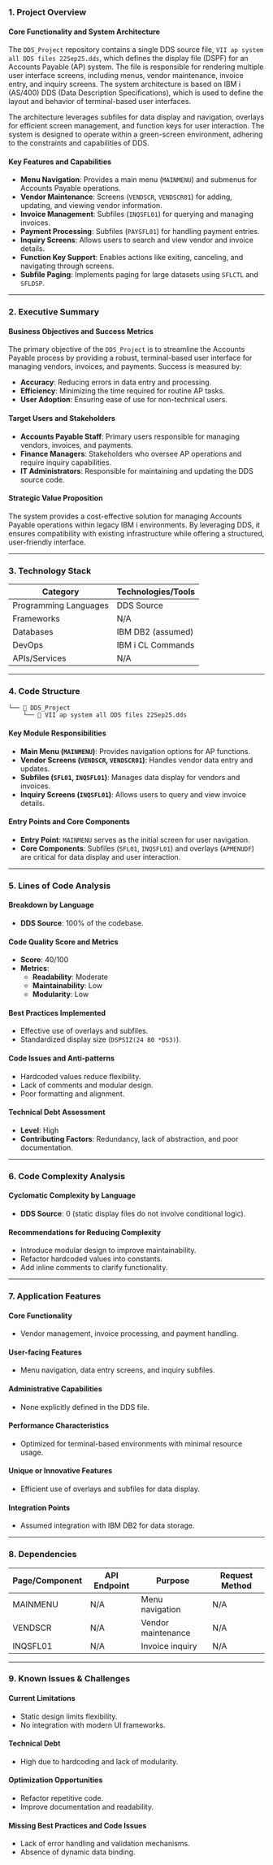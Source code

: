 ### 1. Project Overview

#### Core Functionality and System Architecture
The `DDS_Project` repository contains a single DDS source file, `VII ap system all DDS files 22Sep25.dds`, which defines the display file (DSPF) for an Accounts Payable (AP) system. The file is responsible for rendering multiple user interface screens, including menus, vendor maintenance, invoice entry, and inquiry screens. The system architecture is based on IBM i (AS/400) DDS (Data Description Specifications), which is used to define the layout and behavior of terminal-based user interfaces.

The architecture leverages subfiles for data display and navigation, overlays for efficient screen management, and function keys for user interaction. The system is designed to operate within a green-screen environment, adhering to the constraints and capabilities of DDS.

#### Key Features and Capabilities
- **Menu Navigation**: Provides a main menu (`MAINMENU`) and submenus for Accounts Payable operations.
- **Vendor Maintenance**: Screens (`VENDSCR`, `VENDSCR01`) for adding, updating, and viewing vendor information.
- **Invoice Management**: Subfiles (`INQSFL01`) for querying and managing invoices.
- **Payment Processing**: Subfiles (`PAYSFL01`) for handling payment entries.
- **Inquiry Screens**: Allows users to search and view vendor and invoice details.
- **Function Key Support**: Enables actions like exiting, canceling, and navigating through screens.
- **Subfile Paging**: Implements paging for large datasets using `SFLCTL` and `SFLDSP`.

---

### 2. Executive Summary

#### Business Objectives and Success Metrics
The primary objective of the `DDS_Project` is to streamline the Accounts Payable process by providing a robust, terminal-based user interface for managing vendors, invoices, and payments. Success is measured by:
- **Accuracy**: Reducing errors in data entry and processing.
- **Efficiency**: Minimizing the time required for routine AP tasks.
- **User Adoption**: Ensuring ease of use for non-technical users.

#### Target Users and Stakeholders
- **Accounts Payable Staff**: Primary users responsible for managing vendors, invoices, and payments.
- **Finance Managers**: Stakeholders who oversee AP operations and require inquiry capabilities.
- **IT Administrators**: Responsible for maintaining and updating the DDS source code.

#### Strategic Value Proposition
The system provides a cost-effective solution for managing Accounts Payable operations within legacy IBM i environments. By leveraging DDS, it ensures compatibility with existing infrastructure while offering a structured, user-friendly interface.

---

### 3. Technology Stack

| Category              | Technologies/Tools |
|-----------------------|--------------------|
| Programming Languages | DDS Source         |
| Frameworks            | N/A                |
| Databases             | IBM DB2 (assumed)  |
| DevOps                | IBM i CL Commands  |
| APIs/Services         | N/A                |

---

### 4. Code Structure

```
└── 📁 DDS_Project
    └── 📄 VII ap system all DDS files 22Sep25.dds
```

#### Key Module Responsibilities
- **Main Menu (`MAINMENU`)**: Provides navigation options for AP functions.
- **Vendor Screens (`VENDSCR`, `VENDSCR01`)**: Handles vendor data entry and updates.
- **Subfiles (`SFL01`, `INQSFL01`)**: Manages data display for vendors and invoices.
- **Inquiry Screens (`INQSFL01`)**: Allows users to query and view invoice details.

#### Entry Points and Core Components
- **Entry Point**: `MAINMENU` serves as the initial screen for user navigation.
- **Core Components**: Subfiles (`SFL01`, `INQSFL01`) and overlays (`APMENUDF`) are critical for data display and user interaction.

---

### 5. Lines of Code Analysis

#### Breakdown by Language
- **DDS Source**: 100% of the codebase.

#### Code Quality Score and Metrics
- **Score**: 40/100
- **Metrics**:
  - **Readability**: Moderate
  - **Maintainability**: Low
  - **Modularity**: Low

#### Best Practices Implemented
- Effective use of overlays and subfiles.
- Standardized display size (`DSPSIZ(24 80 *DS3)`).

#### Code Issues and Anti-patterns
- Hardcoded values reduce flexibility.
- Lack of comments and modular design.
- Poor formatting and alignment.

#### Technical Debt Assessment
- **Level**: High
- **Contributing Factors**: Redundancy, lack of abstraction, and poor documentation.

---

### 6. Code Complexity Analysis

#### Cyclomatic Complexity by Language
- **DDS Source**: 0 (static display files do not involve conditional logic).

#### Recommendations for Reducing Complexity
- Introduce modular design to improve maintainability.
- Refactor hardcoded values into constants.
- Add inline comments to clarify functionality.

---

### 7. Application Features

#### Core Functionality
- Vendor management, invoice processing, and payment handling.

#### User-facing Features
- Menu navigation, data entry screens, and inquiry subfiles.

#### Administrative Capabilities
- None explicitly defined in the DDS file.

#### Performance Characteristics
- Optimized for terminal-based environments with minimal resource usage.

#### Unique or Innovative Features
- Efficient use of overlays and subfiles for data display.

#### Integration Points
- Assumed integration with IBM DB2 for data storage.

---

### 8. Dependencies

| Page/Component | API Endpoint | Purpose | Request Method |
|-----------------|--------------|---------|----------------|
| MAINMENU        | N/A          | Menu navigation | N/A          |
| VENDSCR         | N/A          | Vendor maintenance | N/A          |
| INQSFL01        | N/A          | Invoice inquiry | N/A          |

---

### 9. Known Issues & Challenges

#### Current Limitations
- Static design limits flexibility.
- No integration with modern UI frameworks.

#### Technical Debt
- High due to hardcoding and lack of modularity.

#### Optimization Opportunities
- Refactor repetitive code.
- Improve documentation and readability.

#### Missing Best Practices and Code Issues
- Lack of error handling and validation mechanisms.
- Absence of dynamic data binding.